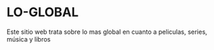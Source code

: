 # LO-GLOBAL
Este sitio web trata sobre lo mas global en cuanto a peliculas, series, música y libros
